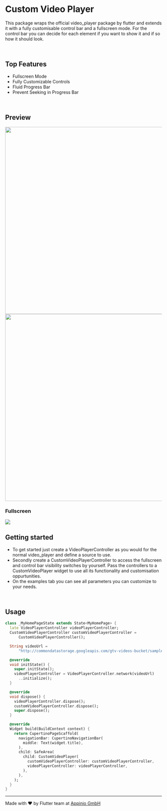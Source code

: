 # Custom Video Player

This package wraps the official video_player package by flutter and extends it with a fully customisable control bar and a fullscreen mode. For the control bar you can decide for each element if you want to show it and if so how it should look.

<br />

## Top Features

* Fullscreen Mode
* Fully Customizable Controls
* Fluid Progress Bar
* Prevent Seeking in Progress Bar

<br />

## Preview
  <img src="https://github.com/appinioGmbH/flutter_packages/blob/main/assets/video_player/screenshot_1.png?raw=true" height="600" /> <img src="https://github.com/appinioGmbH/flutter_packages/blob/main/assets/video_player/screenshot_2.png?raw=true" height="600" />

### Fullscreen
  <img src="https://github.com/appinioGmbH/flutter_packages/blob/main/assets/video_player/screenshot_3.png?raw=true" />
<br />

## Getting started

- To get started just create a VideoPlayerController as you would for the normal video_player and define a source to use.
- Secondly create a CustomVideoPlayerController to access the fullscreen and control bar visibility switches by yourself. Pass the controllers to a CustomVideoPlayer widget to use all its functionality and customisation oppurtunities.
- On the examples tab you can see all parameters you can customize to your needs.

<br />

## Usage

```dart
class _MyHomePageState extends State<MyHomePage> {
  late VideoPlayerController videoPlayerController;
  CustomVideoPlayerController customVideoPlayerController =
      CustomVideoPlayerController();

  String videoUrl =
      "http://commondatastorage.googleapis.com/gtv-videos-bucket/sample/BigBuckBunny.mp4";

  @override
  void initState() {
    super.initState();
    videoPlayerController = VideoPlayerController.network(videoUrl)
      ..initialize();
  }

  @override
  void dispose() {
    videoPlayerController.dispose();
    customVideoPlayerController.dispose();
    super.dispose();
  }

  @override
  Widget build(BuildContext context) {
    return CupertinoPageScaffold(
      navigationBar: CupertinoNavigationBar(
        middle: Text(widget.title),
      ),
      child: SafeArea(
        child: CustomVideoPlayer(
          customVideoPlayerController: customVideoPlayerController,
          videoPlayerController: videoPlayerController,
        ),
      ),
    );
  }
}
```

<hr/>
Made with ❤ by Flutter team at <a href="https://appinio.com">Appinio GmbH</a>
